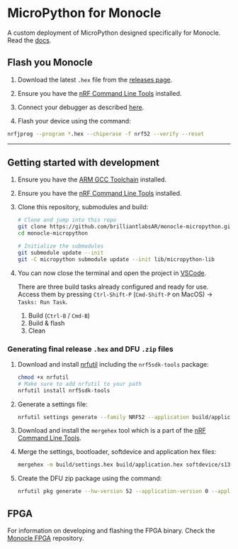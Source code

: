 # MicroPython for Monocle

A custom deployment of MicroPython designed specifically for Monocle. Read the [docs](https://docs.brilliant.xyz).

## Flash you Monocle


1. Download the latest `.hex` file from the [releases page](https://github.com/brilliantlabsAR/monocle-micropython/releases).

1. Ensure you have the [nRF Command Line Tools](https://www.nordicsemi.com/Products/Development-tools/nrf-command-line-tools) installed.

1. Connect your debugger as described [here](https://docs.brilliant.xyz/monocle/monocle/#manually-programming).

1. Flash your device using the command:

```sh
nrfjprog --program *.hex --chiperase -f nrf52 --verify --reset
```

---

## Getting started with development

1. Ensure you have the [ARM GCC Toolchain](https://developer.arm.com/downloads/-/gnu-rm) installed.

1. Ensure you have the [nRF Command Line Tools](https://www.nordicsemi.com/Products/Development-tools/nrf-command-line-tools) installed.

1. Clone this repository, submodules and build:

    ```sh
    # Clone and jump into this repo
    git clone https://github.com/brilliantlabsAR/monocle-micropython.git
    cd monocle-micropython

    # Initialize the submodules
    git submodule update --init
    git -C micropython submodule update --init lib/micropython-lib
    ```

1. You can now close the terminal and open the project in [VSCode](https://code.visualstudio.com).

    There are three build tasks already configured and ready for use. Access them by pressing `Ctrl-Shift-P` (`Cmd-Shift-P` on MacOS) → `Tasks: Run Task`.

    1. Build (`Ctrl-B` / `Cmd-B`)
    1. Build & flash
    1. Clean

### Generating final release `.hex` and DFU `.zip` files

1. Download and install [nrfutil](https://www.nordicsemi.com/Products/Development-tools/nRF-Util) including the `nrf5sdk-tools` package:

    ```sh
    chmod +x nrfutil
    # Make sure to add nrfutil to your path
    nrfutil install nrf5sdk-tools
    ```

1. Generate a settings file:

    ```sh
    nrfutil settings generate --family NRF52 --application build/application.hex --application-version 0 --bootloader-version 0 --bl-settings-version 2 build/settings.hex
    ```

1. Download and install the `mergehex` tool which is a part of the [nRF Command Line Tools](https://www.nordicsemi.com/Products/Development-tools/nrf-command-line-tools).

1. Merge the settings, bootloader, softdevice and application hex files:

    ```sh
    mergehex -m build/settings.hex build/application.hex softdevice/s132_nrf52_7.3.0_softdevice.hex bootloader/build/nrf52832_xxaa_s132.hex -o build/release.hex
    ```

1. Create the DFU zip package using the command:

    ```sh
    nrfutil pkg generate --hw-version 52 --application-version 0 --application build/application.hex --sd-req 0x0124 --key-file bootloader/published_privkey.pem build/release.zip
    ```
    
## FPGA

For information on developing and flashing the FPGA binary. Check the [Monocle FPGA](https://github.com/brilliantlabsAR/monocle-fpga) repository.
